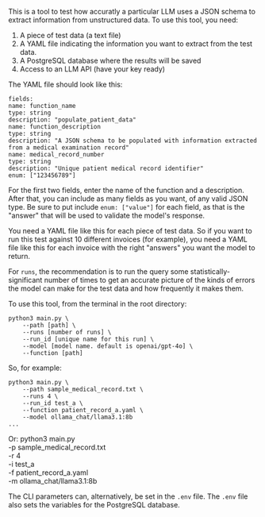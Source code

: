This is a tool to test how accuratly a particular LLM uses a JSON schema to extract information from unstructured data. To use this tool, you need:

1. A piece of test data (a text file)
2. A YAML file indicating the information you want to extract from the test data.
3. A PostgreSQL database where the results will be saved
4. Access to an LLM API (have your key ready)

The YAML file should look like this:

    fields:
    name: function_name
    type: string
    description: "populate_patient_data"
    name: function_description
    type: string
    description: "A JSON schema to be populated with information extracted from a medical examination record"
    name: medical_record_number
    type: string
    description: "Unique patient medical record identifier"
    enum: ["123456789"]

For the first two fields, enter the name of the function and a description. After that, you can include as many fields as you want, of any valid JSON type. Be sure to put include `enum: ["value"]` for each field, as that is the "answer" that will be used to validate the model's response.

You need a YAML file like this for each piece of test data. So if you want to run this test against 10 different invoices (for example), you need a YAML file like this for each invoice with the right "answers" you want the model to return.

For `runs`, the recommendation is to run the query some statistically-significant number of times to get an accurate picture of the kinds of errors the model can make for the test data and how frequently it makes them. 

To use this tool, from the terminal in the root directory:

    python3 main.py \
        --path [path] \
        --runs [number of runs] \
        --run_id [unique name for this run] \
        --model [model name. default is openai/gpt-4o] \
        --function [path]

So, for example:

    python3 main.py \
        --path sample_medical_record.txt \
        --runs 4 \
        --run_id test_a \
        --function patient_record_a.yaml \
        --model ollama_chat/llama3.1:8b
    ...

Or: 
    python3 main.py \
        -p sample_medical_record.txt \
        -r 4 \
        -i test_a \
        -f patient_record_a.yaml \
        -m ollama_chat/llama3.1:8b

The CLI parameters can, alternatively, be set in the `.env` file. The `.env` file also sets the variables for the PostgreSQL database.
